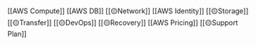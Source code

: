 [[AWS Compute]]
[[AWS DB]]
[[🟡Network]]
[[AWS Identity]]
[[🟡Storage]]
[[🟡Transfer]]
[[🟡DevOps]]
[[🟡Recovery]]
[[AWS Pricing]]
[[🟡Support Plan]]

